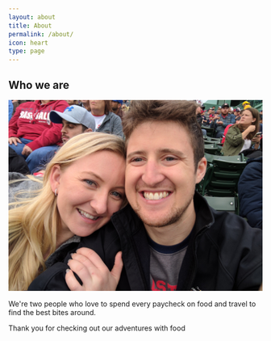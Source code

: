 ```yaml
---
layout: about
title: About
permalink: /about/
icon: heart
type: page
---
```


## Who we are

![PFAH + EWOO](/assets/img/about.jpg)

We're two people who love to spend every paycheck on food and travel to find the best bites around.  

Thank you for checking out our adventures with food
